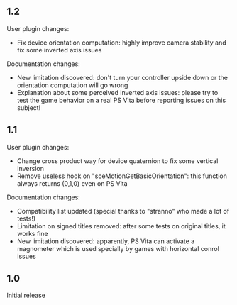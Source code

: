 ## 1.2

User plugin changes:
 * Fix device orientation computation: highly improve camera stability and fix some inverted axis issues

Documentation changes:
 * New limitation discovered: don't turn your controller upside down or the orientation computation will go wrong
 * Explanation about some perceived inverted axis issues: please try to test the game behavior on a real PS Vita before reporting issues on this subject!


## 1.1

User plugin changes:
 * Change cross product way for device quaternion to fix some vertical inversion
 * Remove useless hook on "sceMotionGetBasicOrientation": this function always returns (0,1,0) even on PS Vita

Documentation changes:
 * Compatibility list updated (special thanks to "stranno" who made a lot of tests!)
 * Limitation on signed titles removed: after some tests on original titles, it works fine
 * New limitation discovered: apparently, PS Vita can activate a magnometer which is used specially by games with horizontal conrol issues


## 1.0

Initial release

